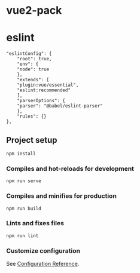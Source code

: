 # vue2-pack
# eslint 
    "eslintConfig": {
        "root": true,
        "env": {
        "node": true
        },
        "extends": [
        "plugin:vue/essential",
        "eslint:recommended"
        ],
        "parserOptions": {
        "parser": "@babel/eslint-parser"
        },
        "rules": {}
    },
## Project setup
```
npm install
```

### Compiles and hot-reloads for development
```
npm run serve
```

### Compiles and minifies for production
```
npm run build
```

### Lints and fixes files
```
npm run lint
```

### Customize configuration
See [Configuration Reference](https://cli.vuejs.org/config/).

